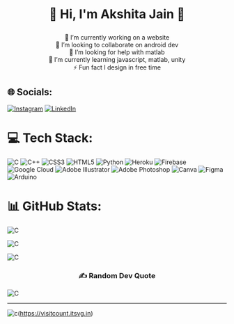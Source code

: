 # <p align = "center">💫 Hi, I'm Akshita Jain 💫<align>
<p align = "center">
🔭 I’m currently working on a website<br>👯 I’m looking to collaborate on android dev<br>🤝 I’m looking for help with matlab<br>🌱 I’m currently learning javascript, matlab, unity<br>⚡ Fun fact I design in free time

<align>
  
## 🌐 Socials:
[![Instagram](https://img.shields.io/badge/Instagram-%23E4405F.svg?logo=Instagram&logoColor=white)](https://instagram.com/ek_shit.aa) [![LinkedIn](https://img.shields.io/badge/LinkedIn-%230077B5.svg?logo=linkedin&logoColor=white)](https://linkedin.com/in/Akshitaj25) 

# 💻 Tech Stack:
![C](https://img.shields.io/badge/c-%2300599C.svg?style=plastic&logo=c&logoColor=white) ![C++](https://img.shields.io/badge/c++-%2300599C.svg?style=plastic&logo=c%2B%2B&logoColor=white) ![CSS3](https://img.shields.io/badge/css3-%231572B6.svg?style=plastic&logo=css3&logoColor=white) ![HTML5](https://img.shields.io/badge/html5-%23E34F26.svg?style=plastic&logo=html5&logoColor=white) ![Python](https://img.shields.io/badge/python-3670A0?style=plastic&logo=python&logoColor=ffdd54) ![Heroku](https://img.shields.io/badge/heroku-%23430098.svg?style=plastic&logo=heroku&logoColor=white) ![Firebase](https://img.shields.io/badge/firebase-%23039BE5.svg?style=plastic&logo=firebase) ![Google Cloud](https://img.shields.io/badge/Google%20Cloud-%234285F4.svg?style=plastic&logo=google-cloud&logoColor=white) ![Adobe Illustrator](https://img.shields.io/badge/adobeillustrator-%23FF9A00.svg?style=plastic&logo=adobeillustrator&logoColor=white) ![Adobe Photoshop](https://img.shields.io/badge/adobephotoshop-%2331A8FF.svg?style=plastic&logo=adobephotoshop&logoColor=white) ![Canva](https://img.shields.io/badge/Canva-%2300C4CC.svg?style=plastic&logo=Canva&logoColor=white) 	![Figma](https://img.shields.io/badge/figma-%23F24E1E.svg?style=plastic&logo=figma&logoColor=white) ![Arduino](https://img.shields.io/badge/-Arduino-00979D?style=plastic&logo=Arduino&logoColor=white)
# 📊 GitHub Stats:
![C](https://github-readme-stats.vercel.app/api?username=Akshitaj25&theme=monokai&hide_border=false&include_all_commits=true&count_private=true)<br/>
  
![C](https://github-readme-streak-stats.herokuapp.com/?user=Akshitaj25&theme=monokai&hide_border=false)<br/>
  
![C](https://github-readme-stats.vercel.app/api/top-langs/?username=Akshitaj25&theme=monokai&hide_border=false&include_all_commits=true&count_private=true&layout=compact)
### <p align = "center" > ✍️ Random Dev Quote  <align>
![C](https://quotes-github-readme.vercel.app/api?type=horizontal&theme=radical)
  
---
 
![c](https://visitcount.itsvg.in/api?id=Akshitaj25&icon=8&color=0)(https://visitcount.itsvg.in)

